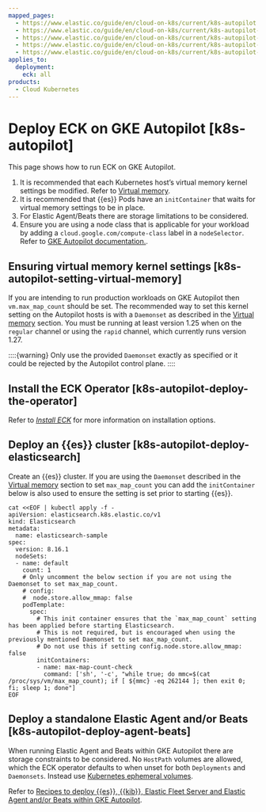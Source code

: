 ```yaml
---
mapped_pages:
  - https://www.elastic.co/guide/en/cloud-on-k8s/current/k8s-autopilot.html
  - https://www.elastic.co/guide/en/cloud-on-k8s/current/k8s-autopilot-setting-virtual-memory.html
  - https://www.elastic.co/guide/en/cloud-on-k8s/current/k8s-autopilot-deploy-the-operator.html
  - https://www.elastic.co/guide/en/cloud-on-k8s/current/k8s-autopilot-deploy-elasticsearch.html
  - https://www.elastic.co/guide/en/cloud-on-k8s/current/k8s-autopilot-deploy-agent-beats.html
applies_to:
  deployment:
    eck: all
products:
  - Cloud Kubernetes
---
```


# Deploy ECK on GKE Autopilot [k8s-autopilot]

This page shows how to run ECK on GKE Autopilot.

1. It is recommended that each Kubernetes host’s virtual memory kernel settings be modified. Refer to [Virtual memory](virtual-memory.md).
2. It is recommended that {{es}} Pods have an `initContainer` that waits for virtual memory settings to be in place.
3. For Elastic Agent/Beats there are storage limitations to be considered.
4. Ensure you are using a node class that is applicable for your workload by adding a `cloud.google.com/compute-class` label in a `nodeSelector`. Refer to [GKE Autopilot documentation.](https://cloud.google.com/kubernetes-engine/docs/concepts/autopilot-compute-classes).

## Ensuring virtual memory kernel settings [k8s-autopilot-setting-virtual-memory]

If you are intending to run production workloads on GKE Autopilot then `vm.max_map_count` should be set. The recommended way to set this kernel setting on the Autopilot hosts is with a `Daemonset` as described in the [Virtual memory](virtual-memory.md) section. You must be running at least version 1.25 when on the `regular` channel or using the `rapid` channel, which currently runs version 1.27.

::::{warning}
Only use the provided `Daemonset` exactly as specified or it could be rejected by the Autopilot control plane.
::::

## Install the ECK Operator [k8s-autopilot-deploy-the-operator]

Refer to [*Install ECK*](install.md) for more information on installation options.

## Deploy an {{es}} cluster [k8s-autopilot-deploy-elasticsearch]

Create an {{es}} cluster. If you are using the `Daemonset` described in the [Virtual memory](virtual-memory.md) section to set `max_map_count` you can add the `initContainer` below is also used to ensure the setting is set prior to starting {{es}}.

```shell
cat <<EOF | kubectl apply -f -
apiVersion: elasticsearch.k8s.elastic.co/v1
kind: Elasticsearch
metadata:
  name: elasticsearch-sample
spec:
  version: 8.16.1
  nodeSets:
  - name: default
    count: 1
    # Only uncomment the below section if you are not using the Daemonset to set max_map_count.
    # config:
    #  node.store.allow_mmap: false
    podTemplate:
      spec:
        # This init container ensures that the `max_map_count` setting has been applied before starting Elasticsearch.
        # This is not required, but is encouraged when using the previously mentioned Daemonset to set max_map_count.
        # Do not use this if setting config.node.store.allow_mmap: false
        initContainers:
        - name: max-map-count-check
          command: ['sh', '-c', "while true; do mmc=$(cat /proc/sys/vm/max_map_count); if [ ${mmc} -eq 262144 ]; then exit 0; fi; sleep 1; done"]
EOF
```

## Deploy a standalone Elastic Agent and/or Beats [k8s-autopilot-deploy-agent-beats]

When running Elastic Agent and Beats within GKE Autopilot there are storage constraints to be considered. No `HostPath` volumes are allowed, which the ECK operator defaults to when unset for both `Deployments` and `Daemonsets`. Instead use [Kubernetes ephemeral volumes](https://kubernetes.io/docs/concepts/storage/ephemeral-volumes).

Refer to [Recipes to deploy {{es}}, {{kib}}, Elastic Fleet Server and Elastic Agent and/or Beats within GKE Autopilot](https://github.com/elastic/cloud-on-k8s/tree/main/config/recipes/autopilot).

